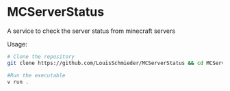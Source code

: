 # MCServerStatus
A service to check the server status from minecraft servers

Usage:
```bash
# Clone the repository
git clone https://github.com/LouisSchmieder/MCServerStatus && cd MCServerStatus

#Run the executable
v run .
```
